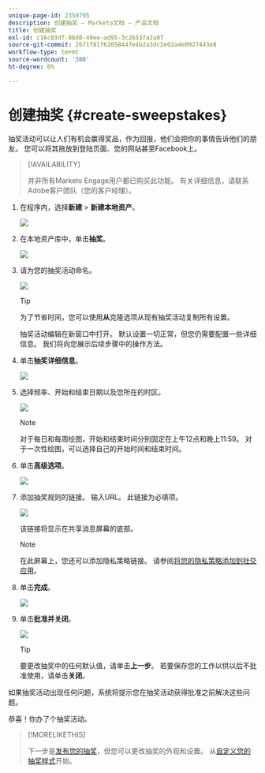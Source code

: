 ```yaml
---
unique-page-id: 2359795
description: 创建抽奖 — Marketo文档 — 产品文档
title: 创建抽奖
exl-id: c16c03df-86d0-40ee-ad95-3c2653fa2a07
source-git-commit: 2671f81f62658447e4b2a3dc2e02a4e0927443e8
workflow-type: tm+mt
source-wordcount: '300'
ht-degree: 0%

---
```


# 创建抽奖 {#create-sweepstakes}

抽奖活动可以让人们有机会赢得奖品，作为回报，他们会把你的事情告诉他们的朋友。 您可以将其拖放到登陆页面、您的网站甚至Facebook上。

>[!AVAILABILITY]
>
>并非所有Marketo Engage用户都已购买此功能。 有关详细信息，请联系Adobe客户团队（您的客户经理）。

1. 在程序内，选择&#x200B;**新建** > **新建本地资产**。

   ![](assets/image2014-9-25-17-3a29-3a20.png)

1. 在本地资产库中，单击&#x200B;**抽奖**。

   ![](assets/image2014-9-25-17-3a29-3a31.png)

1. 请为您的抽奖活动命名。

   ![](assets/image2014-9-25-17-3a29-3a50.png)

   >[!TIP]
   >
   >为了节省时间，您可以使用&#x200B;**从**&#x200B;克隆选项从现有抽奖活动复制所有设置。

   抽奖活动编辑在新窗口中打开。 默认设置一切正常，但您仍需要配置一些详细信息。 我们将向您展示后续步骤中的操作方法。

1. 单击&#x200B;**抽奖详细信息**。

   ![](assets/image2014-9-25-17-3a32-3a37.png)

1. 选择频率、开始和结束日期以及您所在的时区。

   ![](assets/image2014-9-25-17-3a32-3a43.png)

   >[!NOTE]
   >
   >对于每日和每周绘图，开始和结束时间分别固定在上午12点和晚上11:59。 对于一次性绘图，可以选择自己的开始时间和结束时间。

1. 单击&#x200B;**高级选项**。

   ![](assets/image2014-9-25-17-3a33-3a19.png)

1. 添加抽奖规则的链接。 输入URL。 此链接为必填项。

   ![](assets/image2014-9-25-17-3a33-3a30.png)

   该链接将显示在共享消息屏幕的底部。

   >[!NOTE]
   >
   >在此屏幕上，您还可以添加隐私策略链接。 请参阅[将您的隐私策略添加到社交应用](/help/marketo/product-docs/demand-generation/social/social-functions/add-your-privacy-policy-to-a-social-app.md)。

1. 单击&#x200B;**完成**。

   ![](assets/image2014-9-25-17-3a34-3a2.png)

1. 单击&#x200B;**批准并关闭**。

   ![](assets/image2014-9-25-17-3a34-3a15.png)

   >[!TIP]
   >
   >要更改抽奖中的任何默认值，请单击&#x200B;**上一步**。 若要保存您的工作以供以后不批准使用，请单击&#x200B;**关闭**。

如果抽奖活动出现任何问题，系统将提示您在抽奖活动获得批准之前解决这些问题。

恭喜！你办了个抽奖活动。

>[!MORELIKETHIS]
>
>下一步是[发布您的抽奖](/help/marketo/product-docs/demand-generation/social/sweepstakes/publish-a-sweepstakes.md)，但您可以更改抽奖的外观和设置。 从[自定义您的抽奖样式](/help/marketo/product-docs/demand-generation/social/sweepstakes/customize-sweepstakes-styles.md)开始。
